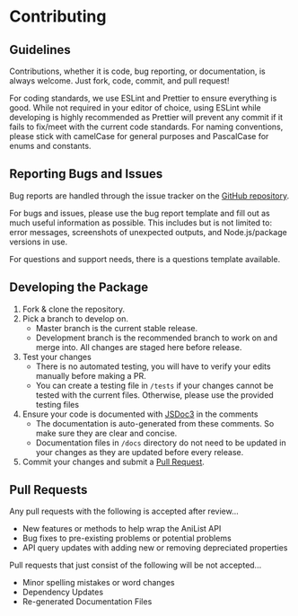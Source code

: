 # Contributing

## Guidelines

Contributions, whether it is code, bug reporting, or documentation, is always welcome. Just fork, code, commit, and pull request!

For coding standards, we use ESLint and Prettier to ensure everything is good. While not required in your editor of choice, using ESLint while developing is highly recommended as Prettier will prevent any commit if it fails to fix/meet with the current code standards. For naming conventions, please stick with camelCase for general purposes and PascalCase for enums and constants.

## Reporting Bugs and Issues

Bug reports are handled through the issue tracker on the [GitHub repository](https://github.com/AurelicButter/AniList-Node/issues/new/choose).

For bugs and issues, please use the bug report template and fill out as much useful information as possible. This includes but is not limited to: error messages, screenshots of unexpected outputs, and Node.js/package versions in use. 

For questions and support needs, there is a questions template available. 

## Developing the Package

1. Fork & clone the repository. 
2. Pick a branch to develop on. 
   * Master branch is the current stable release.
   * Development branch is the recommended branch to work on and merge into. All changes are staged here before release.
4. Test your changes
   * There is no automated testing, you will have to verify your edits manually before making a PR.
   * You can create a testing file in `/tests` if your changes cannot be tested with the current files. Otherwise, please use the provided testing files
5. Ensure your code is documented with [JSDoc3](https://jsdoc.app) in the comments
   * The documentation is auto-generated from these comments. So make sure they are clear and concise.
   * Documentation files in `/docs` directory do not need to be updated in your changes as they are updated before every release.
6. Commit your changes and submit a [Pull Request](https://github.com/AurelicButter/AniList-Node/pulls).

## Pull Requests 

Any pull requests with the following is accepted after review...

* New features or methods to help wrap the AniList API
* Bug fixes to pre-existing problems or potential problems
* API query updates with adding new or removing depreciated properties

Pull requests that just consist of the following will be not accepted... 

* Minor spelling mistakes or word changes
* Dependency Updates
* Re-generated Documentation Files